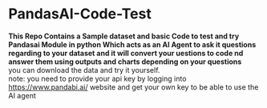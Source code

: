 # PandasAI-Code-Test
**This Repo Contains a Sample dataset and basic Code to test and try Pandasai Module in python Which acts as an AI Agent to ask it questions regarding to your dataset and it will convert your uestions to code nd answer them using outputs and charts depending on your questions**</br>
you can download the data and try it yourself.</br>
note: you need to provide your api key by logging into https://www.pandabi.ai/ website and get your own key to be able to use the AI agent</br>
